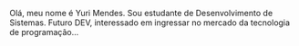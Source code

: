 Olá, meu nome é Yuri Mendes.
Sou estudante de Desenvolvimento de Sistemas.
Futuro DEV, interessado em ingressar no mercado da tecnologia de programação...


<!---
YuriMDeodato/YuriMDeodato is a ✨ special ✨ repository because its `README.md` (this file) appears on your GitHub profile.
You can click the Preview link to take a look at your changes.
--->
